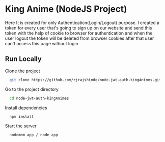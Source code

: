 
# King Anime (NodeJS Project)


Here It is created for only Authentication(Login/Logout) purpose. I created a token for every user that's going to sign up on our website and send this token with the help of cookie to browser for authentication and when the user logout the token will be deleted from browser cookies after that user can't access this page without login
## Run Locally

Clone the project

```bash
  git clone https://github.com/rjrajshinde/node-jwt-auth-kingAnimes.git
```

Go to the project directory

```bash
  cd node-jwt-auth-kingAnimes
```

Install dependencies

```bash
  npm install
```

Start the server

```bash
  nodemon app / node app
```

